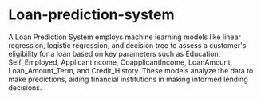 # Loan-prediction-system
A Loan Prediction System employs machine learning models like linear regression, logistic regression, and decision tree to assess a customer's eligibility for a loan based on key parameters such as Education, Self_Employed, ApplicantIncome, CoapplicantIncome, LoanAmount, Loan_Amount_Term, and Credit_History. These models analyze the data to make predictions, aiding financial institutions in making informed lending decisions.





